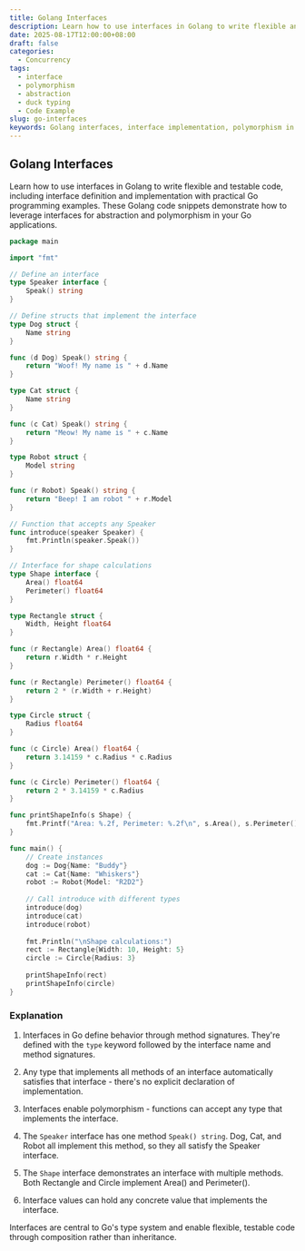 ```yaml
---
title: Golang Interfaces
description: Learn how to use interfaces in Golang to write flexible and testable code, including interface definition and implementation with practical Go programming examples.
date: 2025-08-17T12:00:00+08:00
draft: false
categories:
  - Concurrency
tags:
  - interface
  - polymorphism
  - abstraction
  - duck typing
  - Code Example
slug: go-interfaces
keywords: Golang interfaces, interface implementation, polymorphism in Go, Golang duck typing, interface design patterns, Go interface examples
---
```


## Golang Interfaces

Learn how to use interfaces in Golang to write flexible and testable code, including interface definition and implementation with practical Go programming examples. These Golang code snippets demonstrate how to leverage interfaces for abstraction and polymorphism in your Go applications.

```go
package main

import "fmt"

// Define an interface
type Speaker interface {
    Speak() string
}

// Define structs that implement the interface
type Dog struct {
    Name string
}

func (d Dog) Speak() string {
    return "Woof! My name is " + d.Name
}

type Cat struct {
    Name string
}

func (c Cat) Speak() string {
    return "Meow! My name is " + c.Name
}

type Robot struct {
    Model string
}

func (r Robot) Speak() string {
    return "Beep! I am robot " + r.Model
}

// Function that accepts any Speaker
func introduce(speaker Speaker) {
    fmt.Println(speaker.Speak())
}

// Interface for shape calculations
type Shape interface {
    Area() float64
    Perimeter() float64
}

type Rectangle struct {
    Width, Height float64
}

func (r Rectangle) Area() float64 {
    return r.Width * r.Height
}

func (r Rectangle) Perimeter() float64 {
    return 2 * (r.Width + r.Height)
}

type Circle struct {
    Radius float64
}

func (c Circle) Area() float64 {
    return 3.14159 * c.Radius * c.Radius
}

func (c Circle) Perimeter() float64 {
    return 2 * 3.14159 * c.Radius
}

func printShapeInfo(s Shape) {
    fmt.Printf("Area: %.2f, Perimeter: %.2f\n", s.Area(), s.Perimeter())
}

func main() {
    // Create instances
    dog := Dog{Name: "Buddy"}
    cat := Cat{Name: "Whiskers"}
    robot := Robot{Model: "R2D2"}
    
    // Call introduce with different types
    introduce(dog)
    introduce(cat)
    introduce(robot)
    
    fmt.Println("\nShape calculations:")
    rect := Rectangle{Width: 10, Height: 5}
    circle := Circle{Radius: 3}
    
    printShapeInfo(rect)
    printShapeInfo(circle)
}
```

### Explanation

1. Interfaces in Go define behavior through method signatures. They're defined with the `type` keyword followed by the interface name and method signatures.

2. Any type that implements all methods of an interface automatically satisfies that interface - there's no explicit declaration of implementation.

3. Interfaces enable polymorphism - functions can accept any type that implements the interface.

4. The `Speaker` interface has one method `Speak() string`. Dog, Cat, and Robot all implement this method, so they all satisfy the Speaker interface.

5. The `Shape` interface demonstrates an interface with multiple methods. Both Rectangle and Circle implement Area() and Perimeter().

6. Interface values can hold any concrete value that implements the interface.

Interfaces are central to Go's type system and enable flexible, testable code through composition rather than inheritance.